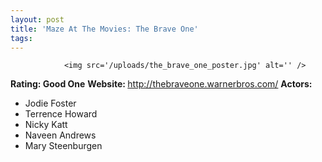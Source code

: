 ```yaml
---
layout: post
title: 'Maze At The Movies: The Brave One'
tags:
---
```



                <img src='/uploads/the_brave_one_poster.jpg' alt='' />
<p><strong>Rating: Good One</strong>
<strong>Website: </strong><a href="http://thebraveone.warnerbros.com/"><a href="http://thebraveone.warnerbros.com/">http://thebraveone.warnerbros.com/</a></a>
<strong>Actors: </strong></p>
<ul>
<li>Jodie Foster</li>
<li>Terrence Howard</li>
<li>Nicky Katt</li>
<li>Naveen Andrews</li>
<li>Mary Steenburgen</li>
</ul>

